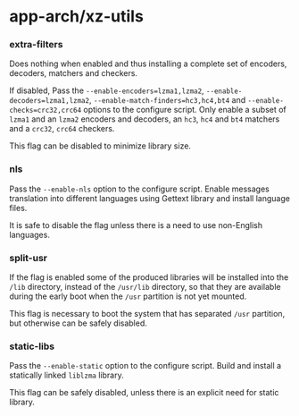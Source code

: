 # app-arch/xz-utils

### extra-filters
Does nothing when enabled and thus installing a complete set of encoders, decoders, matchers and checkers.

If disabled, Pass the `--enable-encoders=lzma1,lzma2`, `--enable-decoders=lzma1,lzma2`, `--enable-match-finders=hc3,hc4,bt4` and `--enable-checks=crc32,crc64` options to the configure script. Only enable a subset of `lzma1` and an `lzma2` encoders and decoders, an `hc3`, `hc4` and `bt4` matchers and a `crc32`, `crc64` checkers.

This flag can be disabled to minimize library size.

### nls
Pass the `--enable-nls` option to the configure script. Enable messages translation into different languages using Gettext library and install language files.

It is safe to disable the flag unless there is a need to use non-English languages.

### split-usr
If the flag is enabled some of the produced libraries will be installed into the `/lib` directory, instead of the `/usr/lib` directory, so that they are available during the early boot when the `/usr` partition is not yet mounted.

This flag is necessary to boot the system that has separated `/usr` partition, but otherwise can be safely disabled.

### static-libs
Pass the `--enable-static` option to the configure script. Build and install a statically linked `liblzma` library.

This flag can be safely disabled, unless there is an explicit need for static library.
